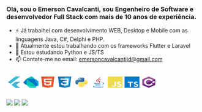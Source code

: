 ### Olá, sou o Emerson Cavalcanti, sou Engenheiro de Software e desenvolvedor Full Stack com mais de 10 anos de experiência.

- ⚡ Já trabalhei com desenvolvimento WEB, Desktop e Mobile com as linguagens Java, C#, Delphi e PHP.
- 🔭 Atualmente estou trabalhando com os frameworks Flutter e Laravel
- 🌱 Estou estudando Python e JS/TS
- 📫 Contate-me no email: emersoncavalcantijd@gmail.com

<div style="display: inline_block"><br>

  <img align="center" alt="Flutter" height="30" width="40" src="https://raw.githubusercontent.com/devicons/devicon/master/icons/flutter/flutter-plain.svg">
   <img align="center" alt="Csharp" height="30" width="40" src="https://raw.githubusercontent.com/devicons/devicon/master/icons/dart/dart-original.svg">

  <img align="center" alt="HTML" height="30" width="40" src="https://raw.githubusercontent.com/devicons/devicon/master/icons/html5/html5-original.svg">
  <img align="center" alt="CSS" height="30" width="40" src="https://raw.githubusercontent.com/devicons/devicon/master/icons/css3/css3-original.svg">
  <img align="center" alt="Python" height="30" width="40" src="https://raw.githubusercontent.com/devicons/devicon/master/icons/python/python-original.svg">
      <img align="center" alt="Java" height="30" width="40" src="https://raw.githubusercontent.com/devicons/devicon/master/icons/java/java-original.svg">
    <img align="center" alt="Js" height="30" width="40" src="https://raw.githubusercontent.com/devicons/devicon/master/icons/javascript/javascript-plain.svg">
  <img align="center" alt="Ts" height="30" width="40" src="https://raw.githubusercontent.com/devicons/devicon/master/icons/typescript/typescript-plain.svg">
  <img align="center" alt="Csharp" height="30" width="40" src="https://raw.githubusercontent.com/devicons/devicon/master/icons/csharp/csharp-original.svg">

  
  ##
 
<div> 
  <a href="https://www.linkedin.com/in/emerson-cavalcanti-eng" target="_blank"><img src="https://img.shields.io/badge/-LinkedIn-%230077B5?style=for-the-badge&logo=linkedin&logoColor=white" target="_blank"></a> 
  <a href = "mailto:emersoncavalcantijd@gmail.com"><img src="https://img.shields.io/badge/-Gmail-%23333?style=for-the-badge&logo=gmail&logoColor=white" target="_blank"></a>
   <a href="https://instagram.com/emersoncavalcanti.eng" target="_blank"><img src="https://img.shields.io/badge/-Instagram-%23E4405F?style=for-the-badge&logo=instagram&logoColor=white" target="_blank"></a>

  
</div>

